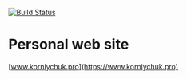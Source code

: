 [![Build Status](https://travis-ci.com/korniychuk/korniychuk.pro-ui.svg?branch=master)](https://travis-ci.com/korniychuk/korniychuk.pro-ui)

# Personal web site

[www.korniychuk.pro](https://www.korniychuk.pro)
